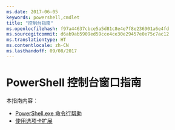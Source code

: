```yaml
---
ms.date: 2017-06-05
keywords: powershell,cmdlet
title: "控制台指南"
ms.openlocfilehash: f97a44637cbce5a5d81c8e4e7f8e236901a6e4fd
ms.sourcegitcommit: d6ab9ab5909ed59cce4ce30e29457e0e75c7ac12
ms.translationtype: HT
ms.contentlocale: zh-CN
ms.lasthandoff: 09/08/2017
---
```

# <a name="powershell-console-window-guide"></a>PowerShell 控制台窗口指南

本指南内容：
- [PowerShell.exe 命令行帮助](console/PowerShell.exe-Command-Line-Help.md)
- [使用选项卡扩展](console/Using-Tab-Expansion.md)


